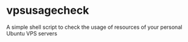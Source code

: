 # vpsusagecheck
A simple shell script to check the usage of resources of your personal Ubuntu VPS servers
